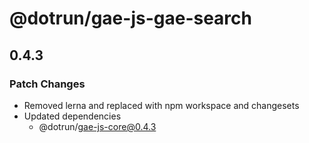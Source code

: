 # @dotrun/gae-js-gae-search

## 0.4.3
### Patch Changes

- Removed lerna and replaced with npm workspace and changesets
- Updated dependencies
  - @dotrun/gae-js-core@0.4.3
